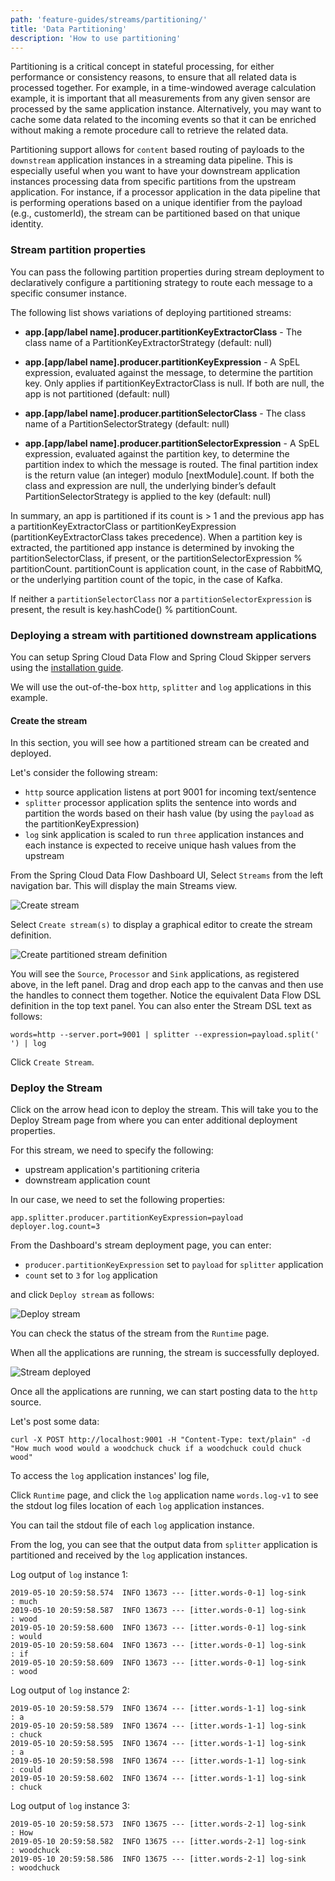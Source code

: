 ```yaml
---
path: 'feature-guides/streams/partitioning/'
title: 'Data Partitioning'
description: 'How to use partitioning'
---
```


Partitioning is a critical concept in stateful processing, for either performance or consistency reasons, to ensure that all related data is processed together.
For example, in a time-windowed average calculation example, it is important that all measurements from any given sensor are processed by the same application instance.
Alternatively, you may want to cache some data related to the incoming events so that it can be enriched without making a remote procedure call to retrieve the related data.

Partitioning support allows for `content` based routing of payloads to the `downstream` application instances in a streaming data pipeline.
This is especially useful when you want to have your downstream application instances processing data from specific partitions from the upstream application.
For instance, if a processor application in the data pipeline that is performing operations based on a unique identifier from the payload (e.g., customerId), the stream can be partitioned based on that unique identity.

### Stream partition properties

You can pass the following partition properties during stream deployment to declaratively configure a partitioning strategy to route each message to a specific consumer instance.

The following list shows variations of deploying partitioned streams:

- **app.[app/label name].producer.partitionKeyExtractorClass** - The class name of a PartitionKeyExtractorStrategy (default: null)

- **app.[app/label name].producer.partitionKeyExpression** - A SpEL expression, evaluated against the message, to determine the partition key. Only applies if partitionKeyExtractorClass is null. If both are null, the app is not partitioned (default: null)

- **app.[app/label name].producer.partitionSelectorClass** - The class name of a PartitionSelectorStrategy (default: null)

- **app.[app/label name].producer.partitionSelectorExpression** - A SpEL expression, evaluated against the partition key, to determine the partition index to which the message is routed. The final partition index is the return value (an integer) modulo [nextModule].count. If both the class and expression are null, the underlying binder’s default PartitionSelectorStrategy is applied to the key (default: null)

In summary, an app is partitioned if its count is > 1 and the previous app has a partitionKeyExtractorClass or partitionKeyExpression (partitionKeyExtractorClass takes precedence). When a partition key is extracted, the partitioned app instance is determined by invoking the partitionSelectorClass, if present, or the partitionSelectorExpression % partitionCount. partitionCount is application count, in the case of RabbitMQ, or the underlying partition count of the topic, in the case of Kafka.

If neither a `partitionSelectorClass` nor a `partitionSelectorExpression` is present, the result is key.hashCode() % partitionCount.

### Deploying a stream with partitioned downstream applications

You can setup Spring Cloud Data Flow and Spring Cloud Skipper servers using the [installation guide](../../../installation/).

We will use the out-of-the-box `http`, `splitter` and `log` applications in this example.

#### Create the stream

In this section, you will see how a partitioned stream can be created and deployed.

Let's consider the following stream:

- `http` source application listens at port 9001 for incoming text/sentence
- `splitter` processor application splits the sentence into words and partition the words based on their hash value (by using the `payload` as the partitionKeyExpression)
- `log` sink application is scaled to run `three` application instances and each instance is expected to receive unique hash values from the upstream

From the Spring Cloud Data Flow Dashboard UI, Select `Streams` from the left navigation bar. This will display the main Streams view.

![Create stream](images/SCDF-create-stream.png)

Select `Create stream(s)` to display a graphical editor to create the stream definition.

![Create partitioned stream definition](images/SCDF-create-partitioned-stream-definition.png)

You will see the `Source`, `Processor` and `Sink` applications, as registered above, in the left panel. Drag and drop each app to the canvas and then use the handles to connect them together.
Notice the equivalent Data Flow DSL definition in the top text panel.
You can also enter the Stream DSL text as follows:

```
words=http --server.port=9001 | splitter --expression=payload.split(' ') | log
```

Click `Create Stream`.

### Deploy the Stream

Click on the arrow head icon to deploy the stream.
This will take you to the Deploy Stream page from where you can enter additional deployment properties.

For this stream, we need to specify the following:

- upstream application's partitioning criteria
- downstream application count

In our case, we need to set the following properties:

```
app.splitter.producer.partitionKeyExpression=payload
deployer.log.count=3
```

From the Dashboard's stream deployment page, you can enter:

- `producer.partitionKeyExpression` set to `payload` for `splitter` application
- `count` set to `3` for `log` application

and click `Deploy stream` as follows:

![Deploy stream](images/SCDF-deploy-partitioned-stream.png)

You can check the status of the stream from the `Runtime` page.

When all the applications are running, the stream is successfully deployed.

![Stream deployed](images/SCDF-status-partitioned-stream.png)

Once all the applications are running, we can start posting data to the `http` source.

Let's post some data:

```
curl -X POST http://localhost:9001 -H "Content-Type: text/plain" -d "How much wood would a woodchuck chuck if a woodchuck could chuck wood"
```

To access the `log` application instances' log file,

Click `Runtime` page, and click the `log` application name `words.log-v1` to see the stdout log files location of each `log` application instances.

You can tail the stdout file of each `log` application instance.

From the log, you can see that the output data from `splitter` application is partitioned and received by the `log` application instances.

Log output of `log` instance 1:

```
2019-05-10 20:59:58.574  INFO 13673 --- [itter.words-0-1] log-sink                                 : much
2019-05-10 20:59:58.587  INFO 13673 --- [itter.words-0-1] log-sink                                 : wood
2019-05-10 20:59:58.600  INFO 13673 --- [itter.words-0-1] log-sink                                 : would
2019-05-10 20:59:58.604  INFO 13673 --- [itter.words-0-1] log-sink                                 : if
2019-05-10 20:59:58.609  INFO 13673 --- [itter.words-0-1] log-sink                                 : wood
```

Log output of `log` instance 2:

```
2019-05-10 20:59:58.579  INFO 13674 --- [itter.words-1-1] log-sink                                 : a
2019-05-10 20:59:58.589  INFO 13674 --- [itter.words-1-1] log-sink                                 : chuck
2019-05-10 20:59:58.595  INFO 13674 --- [itter.words-1-1] log-sink                                 : a
2019-05-10 20:59:58.598  INFO 13674 --- [itter.words-1-1] log-sink                                 : could
2019-05-10 20:59:58.602  INFO 13674 --- [itter.words-1-1] log-sink                                 : chuck
```

Log output of `log` instance 3:

```
2019-05-10 20:59:58.573  INFO 13675 --- [itter.words-2-1] log-sink                                 : How
2019-05-10 20:59:58.582  INFO 13675 --- [itter.words-2-1] log-sink                                 : woodchuck
2019-05-10 20:59:58.586  INFO 13675 --- [itter.words-2-1] log-sink                                 : woodchuck
```
